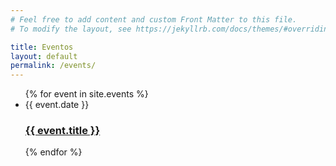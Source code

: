 ```yaml
---
# Feel free to add content and custom Front Matter to this file.
# To modify the layout, see https://jekyllrb.com/docs/themes/#overriding-theme-defaults

title: Eventos
layout: default
permalink: /events/
---
```


<ul class="post-meta">
{% for event in site.events %}
    <li>
        <span class="post-meta">{{ event.date }}</span>
        <h3>
            <a class="post-link" href="{{event.url}}">
            {{ event.title }}
            </a>
        </h3>
    </li> 
 {% endfor %}
</ul>